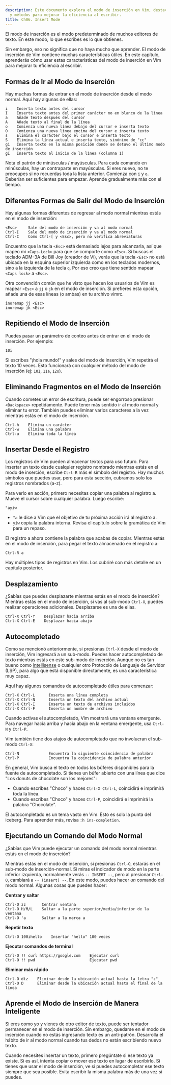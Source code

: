 ```yaml
---
description: Este documento explora el modo de inserción en Vim, destacando sus características
  y métodos para mejorar la eficiencia al escribir.
title: Ch06. Insert Mode
---
```


El modo de inserción es el modo predeterminado de muchos editores de texto. En este modo, lo que escribes es lo que obtienes.

Sin embargo, eso no significa que no haya mucho que aprender. El modo de inserción de Vim contiene muchas características útiles. En este capítulo, aprenderás cómo usar estas características del modo de inserción en Vim para mejorar tu eficiencia al escribir.

## Formas de Ir al Modo de Inserción

Hay muchas formas de entrar en el modo de inserción desde el modo normal. Aquí hay algunas de ellas:

```shell
i    Inserta texto antes del cursor
I    Inserta texto antes del primer carácter no en blanco de la línea
a    Añade texto después del cursor
A    Añade texto al final de la línea
o    Comienza una nueva línea debajo del cursor e inserta texto
O    Comienza una nueva línea encima del cursor e inserta texto
s    Elimina el carácter bajo el cursor e inserta texto
S    Elimina la línea actual e inserta texto, sinónimo de "cc"
gi   Inserta texto en la misma posición donde se detuvo el último modo de inserción
gI   Inserta texto al inicio de la línea (columna 1)
```

Nota el patrón de minúsculas / mayúsculas. Para cada comando en minúsculas, hay un contraparte en mayúsculas. Si eres nuevo, no te preocupes si no recuerdas toda la lista anterior. Comienza con `i` y `o`. Deberían ser suficientes para empezar. Aprende gradualmente más con el tiempo.

## Diferentes Formas de Salir del Modo de Inserción

Hay algunas formas diferentes de regresar al modo normal mientras estás en el modo de inserción:

```shell
<Esc>     Sale del modo de inserción y va al modo normal
Ctrl-[    Sale del modo de inserción y va al modo normal
Ctrl-C    Como Ctrl-[ y <Esc>, pero no verifica abreviaturas
```

Encuentro que la tecla `<Esc>` está demasiado lejos para alcanzarla, así que mapeo mi `<Caps-Lock>` para que se comporte como `<Esc>`. Si buscas el teclado ADM-3A de Bill Joy (creador de Vi), verás que la tecla `<Esc>` no está ubicada en la esquina superior izquierda como en los teclados modernos, sino a la izquierda de la tecla `q`. Por eso creo que tiene sentido mapear `<Caps lock>` a `<Esc>`.

Otra convención común que he visto que hacen los usuarios de Vim es mapear `<Esc>` a `jj` o `jk` en el modo de inserción. Si prefieres esta opción, añade una de esas líneas (o ambas) en tu archivo vimrc.

```shell
inoremap jj <Esc>
inoremap jk <Esc>
```

## Repitiendo el Modo de Inserción

Puedes pasar un parámetro de conteo antes de entrar en el modo de inserción. Por ejemplo:

```shell
10i
```

Si escribes "¡hola mundo!" y sales del modo de inserción, Vim repetirá el texto 10 veces. Esto funcionará con cualquier método del modo de inserción (ej: `10I`, `11a`, `12o`).

## Eliminando Fragmentos en el Modo de Inserción

Cuando cometes un error de escritura, puede ser engorroso presionar `<Backspace>` repetidamente. Puede tener más sentido ir al modo normal y eliminar tu error. También puedes eliminar varios caracteres a la vez mientras estás en el modo de inserción.

```shell
Ctrl-h    Elimina un carácter
Ctrl-w    Elimina una palabra
Ctrl-u    Elimina toda la línea
```

## Insertar Desde el Registro

Los registros de Vim pueden almacenar textos para uso futuro. Para insertar un texto desde cualquier registro nombrado mientras estás en el modo de inserción, escribe `Ctrl-R` más el símbolo del registro. Hay muchos símbolos que puedes usar, pero para esta sección, cubramos solo los registros nombrados (a-z).

Para verlo en acción, primero necesitas copiar una palabra al registro a. Mueve el cursor sobre cualquier palabra. Luego escribe:

```shell
"ayiw
```

- `"a` le dice a Vim que el objetivo de tu próxima acción irá al registro a.
- `yiw` copia la palabra interna. Revisa el capítulo sobre la gramática de Vim para un repaso.

El registro a ahora contiene la palabra que acabas de copiar. Mientras estás en el modo de inserción, para pegar el texto almacenado en el registro a:

```shell
Ctrl-R a
```

Hay múltiples tipos de registros en Vim. Los cubriré con más detalle en un capítulo posterior.

## Desplazamiento

¿Sabías que puedes desplazarte mientras estás en el modo de inserción? Mientras estás en el modo de inserción, si vas al sub-modo `Ctrl-X`, puedes realizar operaciones adicionales. Desplazarse es una de ellas.

```shell
Ctrl-X Ctrl-Y    Desplazar hacia arriba
Ctrl-X Ctrl-E    Desplazar hacia abajo
```

## Autocompletado

Como se mencionó anteriormente, si presionas `Ctrl-X` desde el modo de inserción, Vim ingresará a un sub-modo. Puedes hacer autocompletado de texto mientras estás en este sub-modo de inserción. Aunque no es tan bueno como [intellisense](https://code.visualstudio.com/docs/editor/intellisense) o cualquier otro Protocolo de Lenguaje de Servidor (LSP), para algo que está disponible directamente, es una característica muy capaz.

Aquí hay algunos comandos de autocompletado útiles para comenzar:

```shell
Ctrl-X Ctrl-L	   Inserta una línea completa
Ctrl-X Ctrl-N	   Inserta un texto del archivo actual
Ctrl-X Ctrl-I	   Inserta un texto de archivos incluidos
Ctrl-X Ctrl-F	   Inserta un nombre de archivo
```

Cuando activas el autocompletado, Vim mostrará una ventana emergente. Para navegar hacia arriba y hacia abajo en la ventana emergente, usa `Ctrl-N` y `Ctrl-P`.

Vim también tiene dos atajos de autocompletado que no involucran el sub-modo `Ctrl-X`:

```shell
Ctrl-N             Encuentra la siguiente coincidencia de palabra
Ctrl-P             Encuentra la coincidencia de palabra anterior
```

En general, Vim busca el texto en todos los búferes disponibles para la fuente de autocompletado. Si tienes un búfer abierto con una línea que dice "Los donuts de chocolate son los mejores":
- Cuando escribes "Choco" y haces `Ctrl-X Ctrl-L`, coincidirá e imprimirá toda la línea.
- Cuando escribes "Choco" y haces `Ctrl-P`, coincidirá e imprimirá la palabra "Chocolate".

El autocompletado es un tema vasto en Vim. Esto es solo la punta del iceberg. Para aprender más, revisa `:h ins-completion`.

## Ejecutando un Comando del Modo Normal

¿Sabías que Vim puede ejecutar un comando del modo normal mientras estás en el modo de inserción?

Mientras estás en el modo de inserción, si presionas `Ctrl-O`, estarás en el sub-modo de inserción-normal. Si miras el indicador de modo en la parte inferior izquierda, normalmente verás `-- INSERT --`, pero al presionar `Ctrl-O`, cambiará a `-- (insert) --`. En este modo, puedes hacer *un* comando del modo normal. Algunas cosas que puedes hacer:

**Centrar y saltar**

```shell
Ctrl-O zz       Centrar ventana
Ctrl-O H/M/L    Saltar a la parte superior/media/inferior de la ventana
Ctrl-O 'a       Saltar a la marca a
```

**Repetir texto**

```shell
Ctrl-O 100ihello    Insertar "hello" 100 veces
```

**Ejecutar comandos de terminal**

```shell
Ctrl-O !! curl https://google.com    Ejecutar curl
Ctrl-O !! pwd                        Ejecutar pwd
```

**Eliminar más rápido**

```shell
Ctrl-O dtz    Eliminar desde la ubicación actual hasta la letra "z"
Ctrl-O D      Eliminar desde la ubicación actual hasta el final de la línea
```

## Aprende el Modo de Inserción de Manera Inteligente

Si eres como yo y vienes de otro editor de texto, puede ser tentador permanecer en el modo de inserción. Sin embargo, quedarse en el modo de inserción cuando no estás ingresando texto es un anti-patrón. Desarrolla el hábito de ir al modo normal cuando tus dedos no están escribiendo nuevo texto.

Cuando necesites insertar un texto, primero pregúntate si ese texto ya existe. Si es así, intenta copiar o mover ese texto en lugar de escribirlo. Si tienes que usar el modo de inserción, ve si puedes autocompletar ese texto siempre que sea posible. Evita escribir la misma palabra más de una vez si puedes.